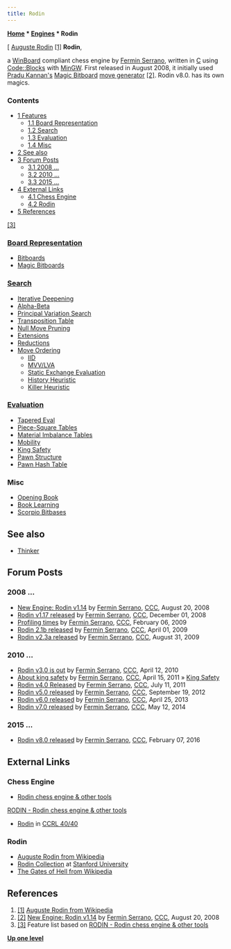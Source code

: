 ```yaml
---
title: Rodin
---
```

**[Home](Home "Home") \* [Engines](Engines "Engines") \* Rodin**



[ [Auguste Rodin](Category:Auguste_Rodin "Category:Auguste Rodin") <a id="cite-note-1" href="#cite-ref-1">[1]</a>
**Rodin**,  

a [WinBoard](WinBoard "WinBoard") compliant chess engine by [Fermin Serrano](Fermin_Serrano "Fermin Serrano"), written in [C](C "C") using [Code::Blocks](https://en.wikipedia.org/wiki/Code::Blocks) with [MinGW](https://en.wikipedia.org/wiki/MinGW). 
First released in August 2008, it initially used [Pradu Kannan's](Pradu_Kannan "Pradu Kannan") [Magic Bitboard](Magic_Bitboards "Magic Bitboards") [move generator](Move_Generation "Move Generation") <a id="cite-note-2" href="#cite-ref-2">[2]</a>. Rodin v8.0. has its own magics.



### Contents


* [1 Features](#features)
	+ [1.1 Board Representation](#board-representation)
	+ [1.2 Search](#search)
	+ [1.3 Evaluation](#evaluation)
	+ [1.4 Misc](#misc)
* [2 See also](#see-also)
* [3 Forum Posts](#forum-posts)
	+ [3.1 2008 ...](#2008-...)
	+ [3.2 2010 ...](#2010-...)
	+ [3.3 2015 ...](#2015-...)
* [4 External Links](#external-links)
	+ [4.1 Chess Engine](#chess-engine)
	+ [4.2 Rodin](#rodin)
* [5 References](#references)






<a id="cite-note-3" href="#cite-ref-3">[3]</a>



### [Board Representation](Board_Representation "Board Representation")


* [Bitboards](Bitboards "Bitboards")
* [Magic Bitboards](Magic_Bitboards "Magic Bitboards")


### [Search](Search "Search")


* [Iterative Deepening](Iterative_Deepening "Iterative Deepening")
* [Alpha-Beta](Alpha-Beta "Alpha-Beta")
* [Principal Variation Search](Principal_Variation_Search "Principal Variation Search")
* [Transposition Table](Transposition_Table "Transposition Table")
* [Null Move Pruning](Null_Move_Pruning "Null Move Pruning")
* [Extensions](Extensions "Extensions")
* [Reductions](Reductions "Reductions")
* [Move Ordering](Move_Ordering "Move Ordering")
	+ [IID](Internal_Iterative_Deepening "Internal Iterative Deepening")
	+ [MVV/LVA](MVV-LVA "MVV-LVA")
	+ [Static Exchange Evaluation](Static_Exchange_Evaluation "Static Exchange Evaluation")
	+ [History Heuristic](History_Heuristic "History Heuristic")
	+ [Killer Heuristic](Killer_Heuristic "Killer Heuristic")


### [Evaluation](Evaluation "Evaluation")


* [Tapered Eval](Tapered_Eval "Tapered Eval")
* [Piece-Square Tables](Piece-Square_Tables "Piece-Square Tables")
* [Material Imbalance Tables](Material_Tables "Material Tables")
* [Mobility](Mobility "Mobility")
* [King Safety](King_Safety "King Safety")
* [Pawn Structure](Pawn_Structure "Pawn Structure")
* [Pawn Hash Table](Pawn_Hash_Table "Pawn Hash Table")


### Misc


* [Opening Book](Opening_Book "Opening Book")
* [Book Learning](Book_Learning "Book Learning")
* [Scorpio Bitbases](Scorpio_Bitbases "Scorpio Bitbases")


## See also


* [Thinker](Thinker "Thinker")


## Forum Posts


### 2008 ...


* [New Engine: Rodin v1.14](http://www.talkchess.com/forum/viewtopic.php?t=23126) by [Fermin Serrano](Fermin_Serrano "Fermin Serrano"), [CCC](CCC "CCC"), August 20, 2008
* [Rodin v1.17 released](http://www.talkchess.com/forum/viewtopic.php?t=25188) by [Fermin Serrano](Fermin_Serrano "Fermin Serrano"), [CCC](CCC "CCC"), December 01, 2008
* [Profiling times](http://www.talkchess.com/forum3/viewtopic.php?f=7&t=26422) by [Fermin Serrano](Fermin_Serrano "Fermin Serrano"), [CCC](CCC "CCC"), February 06, 2009
* [Rodin 2.1b released](http://www.talkchess.com/forum/viewtopic.php?t=27284) by [Fermin Serrano](Fermin_Serrano "Fermin Serrano"), [CCC](CCC "CCC"), April 01, 2009
* [Rodin v2.3a released](http://www.talkchess.com/forum/viewtopic.php?t=29606) by [Fermin Serrano](Fermin_Serrano "Fermin Serrano"), [CCC](CCC "CCC"), August 31, 2009


### 2010 ...


* [Rodin v3.0 is out](http://www.talkchess.com/forum/viewtopic.php?t=33770) by [Fermin Serrano](Fermin_Serrano "Fermin Serrano"), [CCC](CCC "CCC"), April 12, 2010
* [About king safety](http://www.talkchess.com/forum3/viewtopic.php?f=7&t=38756) by [Fermin Serrano](Fermin_Serrano "Fermin Serrano"), [CCC](CCC "CCC"), April 15, 2011 » [King Safety](King_Safety "King Safety")
* [Rodin v4.0 Released](http://www.talkchess.com/forum/viewtopic.php?t=39688) by [Fermin Serrano](Fermin_Serrano "Fermin Serrano"), [CCC](CCC "CCC"), July 11, 2011
* [Rodin v5.0 released](http://www.talkchess.com/forum/viewtopic.php?t=45224) by [Fermin Serrano](Fermin_Serrano "Fermin Serrano"), [CCC](CCC "CCC"), September 19, 2012
* [Rodin v6.0 released](http://www.talkchess.com/forum/viewtopic.php?t=47855) by [Fermin Serrano](Fermin_Serrano "Fermin Serrano"), [CCC](CCC "CCC"), April 25, 2013
* [Rodin v7.0 released](http://www.talkchess.com/forum/viewtopic.php?t=52302) by [Fermin Serrano](Fermin_Serrano "Fermin Serrano"), [CCC](CCC "CCC"), May 12, 2014


### 2015 ...


* [Rodin v8.0 released](http://www.talkchess.com/forum/viewtopic.php?t=59177) by [Fermin Serrano](Fermin_Serrano "Fermin Serrano"), [CCC](CCC "CCC"), February 07, 2016


## External Links


### Chess Engine


* [Rodin chess engine & other tools](https://sites.google.com/site/clonfsp/)


 [RODIN - Rodin chess engine & other tools](https://sites.google.com/site/clonfsp/rodin-chess-engine)
* [Rodin](http://www.computerchess.org.uk/ccrl/4040/cgi/compare_engines.cgi?family=Rodin&print=Rating+list&print=Results+table&print=LOS+table&print=Ponder+hit+table&print=Eval+difference+table&print=Comopp+gamenum+table&print=Overlap+table&print=Score+with+common+opponents) in [CCRL 40/40](CCRL "CCRL")


### Rodin


* [Auguste Rodin from Wikipedia](https://en.wikipedia.org/wiki/Auguste_Rodin)
* [Rodin Collection](https://museum.stanford.edu/exhibitions/rodin-shock-modern-body) at [Stanford University](Stanford_University "Stanford University")
* [The Gates of Hell from Wikipedia](https://en.wikipedia.org/wiki/The_Gates_of_Hell)


## References


1. <a id="cite-ref-1" href="#cite-note-1">[1]</a> [Auguste Rodin from Wikipedia](https://en.wikipedia.org/wiki/Auguste_Rodin)
2. <a id="cite-ref-2" href="#cite-note-2">[2]</a> [New Engine: Rodin v1.14](http://www.talkchess.com/forum/viewtopic.php?t=23126) by [Fermin Serrano](Fermin_Serrano "Fermin Serrano"), [CCC](CCC "CCC"), August 20, 2008
3. <a id="cite-ref-3" href="#cite-note-3">[3]</a> Feature list based on [RODIN - Rodin chess engine & other tools](https://sites.google.com/site/clonfsp/rodin-chess-engine)

**[Up one level](Engines "Engines")**







 
